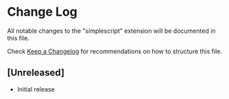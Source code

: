 # Change Log
All notable changes to the "simplescript" extension will be documented in this file.

Check [Keep a Changelog](http://keepachangelog.com/) for recommendations on how to structure this file.

## [Unreleased]
- Initial release